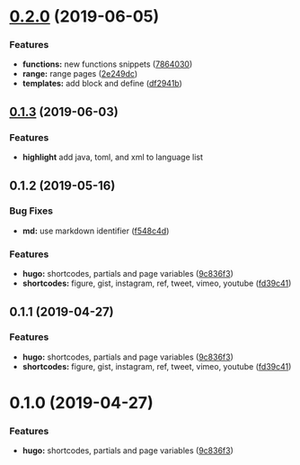 # [0.2.0](https://github.com/fivethree-team/vscode-hugo-snippets/compare/v0.1.2...v0.2.0) (2019-06-05)


### Features

* **functions:** new functions snippets ([7864030](https://github.com/fivethree-team/vscode-hugo-snippets/commit/7864030))
* **range:** range pages ([2e249dc](https://github.com/fivethree-team/vscode-hugo-snippets/commit/2e249dc))
* **templates:** add block and define ([df2941b](https://github.com/fivethree-team/vscode-hugo-snippets/commit/df2941b))



## [0.1.3](https://github.com/fivethree-team/vscode-hugo-snippets/compare/v0.1.2...v0.1.3) (2019-06-03)

### Features

* **highlight** add java, toml, and xml to language list

## 0.1.2 (2019-05-16)


### Bug Fixes

* **md:** use markdown identifier ([f548c4d](https://github.com/fivethree-team/vscode-hugo-snippets/commit/f548c4d))


### Features

* **hugo:** shortcodes, partials and page variables ([9c836f3](https://github.com/fivethree-team/vscode-hugo-snippets/commit/9c836f3))
* **shortcodes:** figure, gist, instagram, ref, tweet, vimeo, youtube ([fd39c41](https://github.com/fivethree-team/vscode-hugo-snippets/commit/fd39c41))



## 0.1.1 (2019-04-27)


### Features

* **hugo:** shortcodes, partials and page variables ([9c836f3](https://github.com/fivethree-team/vscode-hugo-snippets/commit/9c836f3))
* **shortcodes:** figure, gist, instagram, ref, tweet, vimeo, youtube ([fd39c41](https://github.com/fivethree-team/vscode-hugo-snippets/commit/fd39c41))



# 0.1.0 (2019-04-27)


### Features

* **hugo:** shortcodes, partials and page variables ([9c836f3](https://github.com/fivethree-team/vscode-hugo-snippets/commit/9c836f3))



